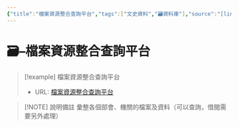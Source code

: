 ```yaml
---
{"title":"檔案資源整合查詢平台","tags":["文史資料","🗃️資料庫"],"source":"[link](https://across.archives.gov.tw/naahyint/search.jsp)","note":"彙整各個部會、機關的檔案及資料（可以查詢，借閱需要另外處理）","platform":"國發會檔案管理局","type":["🗃️資料庫"],"create-date":"2025-05-30 05:21","dg-publish":true,"permalink":"/交流/06-2025-One Piece/🗃️ 資料庫清單（整理中）/檔案資源整合查詢平台/","dgPassFrontmatter":true,"created":"2025-05-30T05:21:02.719+08:00","updated":"2025-05-30T05:21:48.656+08:00"}
---
```




# 🗃️–檔案資源整合查詢平台



> [!example] 檔案資源整合查詢平台
> - URL: [檔案資源整合查詢平台](https://across.archives.gov.tw/naahyint/search.jsp)



> [!NOTE] 說明備註
> 彙整各個部會、機關的檔案及資料（可以查詢，借閱需要另外處理）


